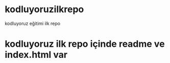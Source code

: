 # kodluyoruzilkrepo
kodluyoruz eğitimi ilk repo 
# kodluyoruz ilk repo içinde readme ve index.html var
